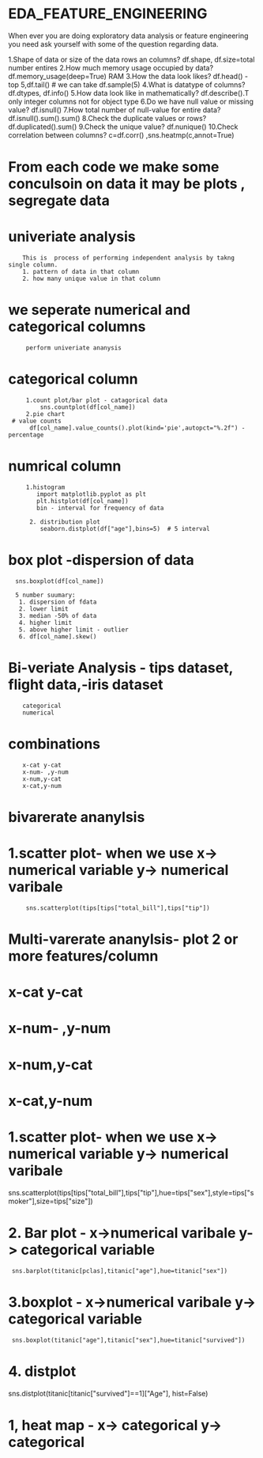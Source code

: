 # EDA_FEATURE_ENGINEERING
When ever you are doing exploratory data analysis or feature engineering you need ask yourself with some of the question regarding data.

1.Shape of data or size of the data rows an columns? df.shape, df.size=total number entires
2.How much memory usage  occupied by data?  df.memory_usage(deep=True) RAM
3.How the data look likes?  df.head() -top 5,df.tail() # we can take df.sample(5)
4.What is datatype of columns?   df.dtypes, df.info()
5.How data look like in mathematically?  df.describe().T only integer columns not for object type
6.Do we have null value or missing value?   df.isnull()
7.How total number of null-value for entire data?  df.isnull().sum().sum() 
8.Check the duplicate values or rows?  df.duplicated().sum()
9.Check the unique value?  df.nunique()
10.Check correlation between columns? c=df.corr()  ,sns.heatmp(c,annot=True)

# From each  code we make some conculsoin on data  it may be plots , segregate data

# univeriate  analysis
        This is  process of performing independent analysis by takng single column. 
        1. pattern of data in that column
        2. how many unique value in that column

   # we seperate numerical and categorical columns
         perform univeriate ananysis 
   # categorical column
         1.count plot/bar plot - catagorical data 
             sns.countplot(df[col_name])
         2.pie chart
     # value counts
          df[col_name].value_counts().plot(kind='pie',autopct="%.2f") -percentage
          
   # numrical column
        
         1.histogram
            import matplotlib.pyplot as plt
            plt.histplot(df[col_name])
            bin - interval for frequency of data
        
          2. distribution plot
             seaborn.distplot(df["age"],bins=5)  # 5 interval

   # box plot -dispersion of data 
      sns.boxplot(df[col_name])
    
      5 number suumary:
       1. dispersion of fdata
       2. lower limit
       3. median -50% of data
       4. higher limit
       5. above higher limit - outlier
       6. df[col_name].skew()
       
# Bi-veriate Analysis   - tips dataset, flight data,-iris dataset
        categorical 
        numerical
  # combinations 
        x-cat y-cat
        x-num- ,y-num
        x-num,y-cat
        x-cat,y-num
   # bivarerate ananylsis
  # 1.scatter plot- when we use  x-> numerical variable  y-> numerical varibale
         sns.scatterplot(tips[tips["total_bill"],tips["tip"])

# Multi-varerate ananylsis- plot 2 or more  features/column

 # x-cat y-cat
 # x-num- ,y-num
 # x-num,y-cat
 # x-cat,y-num

 # 1.scatter plot- when we use  x-> numerical variable  y-> numerical varibale
   sns.scatterplot(tips[tips["total_bill"],tips["tip"],hue=tips["sex"],style=tips["smoker"],size=tips["size"])    
# 2. Bar plot   - x->numerical varibale y-> categorical variable 
     sns.barplot(titanic[pclas],titanic["age"],hue=titanic["sex"])

# 3.boxplot -   x->numerical varibale y-> categorical variable 
     sns.boxplot(titanic["age"],titanic["sex"],hue=titanic["survived"])
# 4. distplot 
  sns.distplot(titanic[titanic["survived"]==1]["Age"], hist=False)

# 1, heat map - x-> categorical  y-> categorical


     

